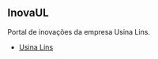 ## InovaUL

Portal de inovações da empresa Usina Lins.

- [Usina Lins](https://www.usinalins.com.br/)
